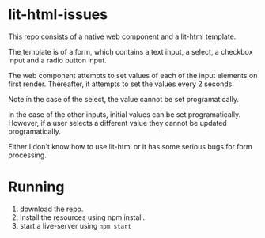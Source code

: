 lit-html-issues
===============

This repo consists of a native web component and a lit-html template.

The template is of a form, which contains a text input, a select, a checkbox input and a radio
button input.

The web component attempts to set values of each of the input elements on first render. Thereafter,
it attempts to set the values every 2 seconds.

Note in the case of the select, the value cannot be set programatically.

In the case of the other inputs, initial values can be set programatically. However, if a user
selects a different value they cannot be updated programatically.

Either I don't know how to use lit-html or it has some serious bugs for form processing.

# Running

1. download the repo.
2. install the resources using npm install.
3. start a live-server using ```npm start```
